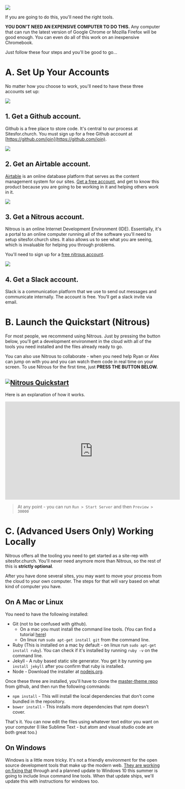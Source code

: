 
![](https://dl.dropboxusercontent.com/u/47159282/computer.jpeg)

If you are going to do this, you'll need the right tools.  

**YOU DON'T NEED AN EXPENSIVE COMPUTER TO DO THIS.** Any computer that can run the latest version of Google Chrome or Mozilla Firefox will be good enough.  You can even do all of this work on an inexpensive Chromebook.  

Just follow these four steps and you'll be good to go...

# A. Set Up Your Accounts

No matter how you choose to work, you'll need to have these three accounts set up:

![](https://dl.dropboxusercontent.com/u/47159282/GitHub.jpg)

## 1. Get a Github account.

Github is a free place to store code.  It's central to our process at Sitesfor.church. You must sign up for a free Github account at [https://github.com/join](https://github.com/join).


![](https://dl.dropboxusercontent.com/u/47159282/airtable.jpg)

## 2. Get an Airtable account.

[Airtable](http://airtable.com) is an online database platform that serves as the content management system for our sites.  [Get a free account](http://airtable.com), and get to know this product because you are going to be working in it and helping others work in it.

![](https://dl.dropboxusercontent.com/u/47159282/nitrous.png)

## 3. Get a Nitrous account.

Nitrous is an online Internet Development Environment (IDE).  Essentially, it's a portal to an online computer running all of the software you'll need to setup sitesfor.church sites.  It also allows us to see what you are seeing, which is invaluable for helping you through problems. 

You'll need to sign up for a [free nitrous account](http://nitrous.io).

![](https://dl.dropboxusercontent.com/u/47159282/slack.png)

## 4. Get a Slack account.

Slack is a communication platform that we use to send out messages and communicate internally.  The account is free.  You'll get a slack invite via email.


# B. Launch the Quickstart (Nitrous)

For most people, we recommend using Nitrous.  Just by pressing the button below, you'll get a development environment in the cloud with all of the tools you need installed and the files already ready to go.  

You can also use Nitrous to collaborate - when you need help Ryan or Alex can jump on with you and you can watch them code in real time on your screen. To use Nitrous for the first time, just **PRESS THE BUTTON BELOW.**

[![Nitrous Quickstart](https://nitrous-image-icons.s3.amazonaws.com/quickstart.svg)](https://www.nitrous.io/quickstart?repo=https://github.com/SitesForChurch/master-theme.git)
----
Here is an explanation of how it works.

<iframe width="560" height="315" src="https://www.youtube.com/embed/4dKwt_j1b0Q" frameborder="0" allowfullscreen></iframe>

> At any point - you can run `Run > Start Server` and then `Preview > 30000`


# C. (Advanced Users Only) Working Locally 

Nitrous offers all the tooling you need to get started as a site-rep with sitesfor.church.  You'll never need anymore more than Nitrous, so the rest of this is **strictly optional**.  

After you have done several sites, you may want to move your process from the cloud to your own computer.  The steps for that will vary based on what kind of computer you have.  

## On A Mac or Linux

You need to have the following installed:

* Git (not to be confused with github). 
    - On a mac you must install the command line tools. (You can find a tutorial [here](http://railsapps.github.io/xcode-command-line-tools.html))
    - On linux run `sudo apt-get install git` from the command line.
* Ruby (This is installed on a mac by default - on linux run `sudo apt-get install ruby`).  You can check if it's installed by running `ruby -v` on the command line.
* Jekyll - A ruby based static site generator.  You get it by running `gem install jekyll` after you confirm that ruby is installed.
* Node - Download the installer at [nodejs.org](https://nodejs.org/en/).

Once these three are installed, you'll have to clone the [master-theme repo](https://github.com/SitesForChurch/master-theme) from github, and then run the following commands:

* `npm install` - This will install the local dependencies that don't come bundled in the repository.
* `bower install` - This installs more dependencies that npm doesn't cover.

That's it.  You can now edit the files using whatever text editor you want on your computer (I like Sublime Text - but atom and visual studio code are both great too.)  

## On Windows

Windows is a little more tricky.  It's not a friendly environment for the open source development tools that make up the modern web.  [They are working on fixing that](http://arstechnica.com/information-technology/2016/04/why-microsoft-needed-to-make-windows-run-linux-software/) through and a planned update to Windows 10 this summer is going to include linux command line tools.  When that update ships, we'll update this with instructions for windows too.



